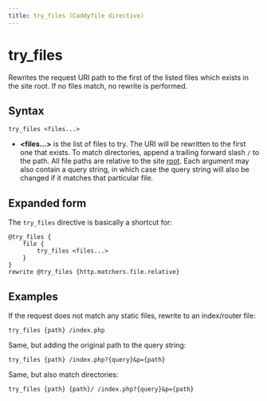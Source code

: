 ```yaml
---
title: try_files (Caddyfile directive)
---
```


# try_files

Rewrites the request URI path to the first of the listed files which exists in the site root. If no files match, no rewrite is performed.


## Syntax

```
try_files <files...>
```

- **<files...>** is the list of files to try. The URI will be rewritten to the first one that exists. To match directories, append a trailing forward slash `/` to the path. All file paths are relative to the site [root](/docs/caddyfile/directives/root). Each argument may also contain a query string, in which case the query string will also be changed if it matches that particular file.


## Expanded form

The `try_files` directive is basically a shortcut for:

```
@try_files {
	file {
		try_files <files...>
	}
}
rewrite @try_files {http.matchers.file.relative}
```


## Examples

If the request does not match any static files, rewrite to an index/router file:

```
try_files {path} /index.php
```

Same, but adding the original path to the query string:

```
try_files {path} /index.php?{query}&p={path}
```

Same, but also match directories:

```
try_files {path} {path}/ /index.php?{query}&p={path}
```
